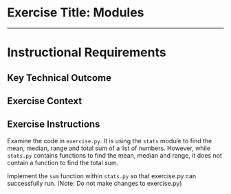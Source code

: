 # Exercise Title: Modules
---
# Instructional Requirements
## Key Technical Outcome

## Exercise Context

## Exercise Instructions
Examine the code in <code>exercise.py</code>. It is using the <code>stats</code> module to find the mean, median, range and  total sum of a list of numbers.
However, while <code>stats.py</code> contains functions to find the mean, median and range, it does not contain a function to find the total sum.

Implement the <code>sum</code> function within <code>stats.py</code> so that exercise.py can successfully run.
(Note: Do not make changes to exercise.py)
